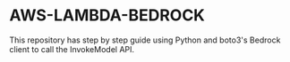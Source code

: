 # AWS-LAMBDA-BEDROCK
This repository has step by step guide using Python and boto3's Bedrock client to call the InvokeModel API. 
